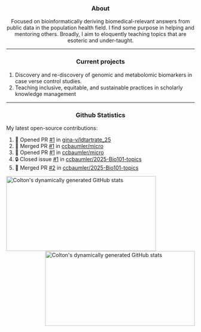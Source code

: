 <!--
Inspiration derived from:
1. https://zzetao.github.io/awesome-github-profile/
2. https://github.com/spcanelon
3. https://github.com/tallguyjenks

Tools used:
1. https://github.com/anuraghazra/github-readme-stats
2. https://github.com/jamesgeorge007/github-activity-readme
3. https://github.com/topics/profile-readme
-->

<h3 align="center">About</h3>

<p align="center">
Focused on bioinformatically deriving biomedical-relevant answers from public data in the population health field. 
I find some purpose in helping and mentoring others. Broadly, I aim to eloquently teaching topics that are esoteric and under-taught.
</p>

---

<h3 align="center">Current projects</h3>

1. Discovery and re-discovery of genomic and metabolomic biomarkers in case verse control studies.
2. Teaching inclusive, equitable, and sustainable practices in scholarly knowledge management

---

<h3 align="center">Github Statistics</h3>

My latest open-source contributions:

<!--START_SECTION:activity-->
1. 💪 Opened PR [#1](https://github.com/gina-v/ldtartrate_25/pull/1) in [gina-v/ldtartrate_25](https://github.com/gina-v/ldtartrate_25)
2. 🎉 Merged PR [#1](https://github.com/ccbaumler/micro/pull/1) in [ccbaumler/micro](https://github.com/ccbaumler/micro)
3. 💪 Opened PR [#1](https://github.com/ccbaumler/micro/pull/1) in [ccbaumler/micro](https://github.com/ccbaumler/micro)
4. 🔒 Closed issue [#1](https://github.com/ccbaumler/2025-Bio101-topics/issues/1) in [ccbaumler/2025-Bio101-topics](https://github.com/ccbaumler/2025-Bio101-topics)
5. 🎉 Merged PR [#2](https://github.com/ccbaumler/2025-Bio101-topics/pull/2) in [ccbaumler/2025-Bio101-topics](https://github.com/ccbaumler/2025-Bio101-topics)
<!--END_SECTION:activity-->

<a href="https://github.com/ccbaumler">
  <img height="200" width=400 align="left" alt="Colton's dynamically generated GitHub stats" src="https://github-readme-stats.vercel.app/api?username=ccbaumler&show_icons=true&title_color=434d58&icon_color=fa8072&ring_color=ba55d3"/>
</a>
<a href="https://github.com/ccbaumler">
  <img height="200" width=400 align="right" alt="Colton's dynamically generated GitHub stats" src="https://github-readme-stats.vercel.app/api/top-langs/?username=ccbaumler&layout=compact&langs_count=6&card_width=320&title_color=434d58&hide=Standard%20ML,%20TeX,%20Jupyter%20Notebook" />
</a>
